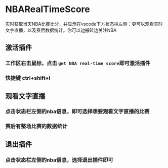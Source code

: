 # NBARealTimeScore
实时获取当天NBA比赛比分，并显示在vscode下方状态栏左侧；更可以观看实时文字直播，以及赛后数据统计。你可以边搬砖边关注NBA

## 激活插件
### 工作区右击鼠标，点击 `get NBA real-time score`即可激活插件
### 快捷键 ctrl+shift+l

## 观看文字直播
### 点击状态栏左侧的nba信息，即可选择想要观看文字直播的比赛
### 赛后有整场比赛的数据统计

## 退出插件
### 点击状态栏左侧的nba信息，选择退出插件即可
